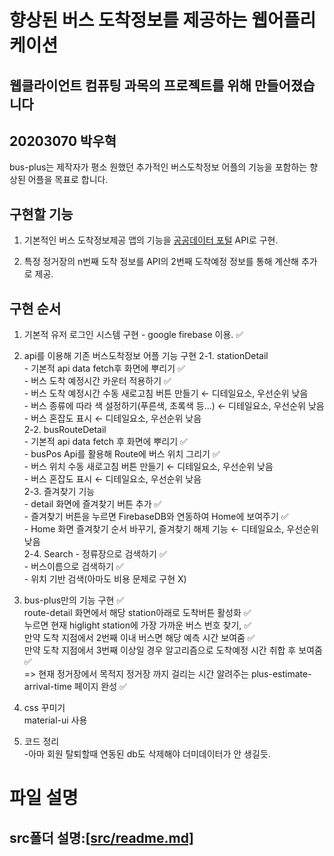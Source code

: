 # 향상된 버스 도착정보를 제공하는 웹어플리케이션

## 웹클라이언트 컴퓨팅 과목의 프로젝트를 위해 만들어졌습니다

## 20203070 박우혁

bus-plus는 제작자가 평소 원했던 추가적인 버스도착정보 어플의 기능을 포함하는 향상된 어플을 목표로 합니다.

## 구현할 기능

1. 기본적인 버스 도착정보제공 앱의 기능을 [공공데이터 포털](https://www.data.go.kr/index.do) API로 구현.

2. 특정 정거장의 n번째 도착 정보를 API의 2번째 도착예정 정보를 통해 계산해 추가로 제공.

## 구현 순서

1. 기본적 유저 로그인 시스템 구현 - google firebase 이용. ✅

2. api를 이용해 기존 버스도착정보 어플 기능 구현
    2-1. stationDetail  
        - 기본적 api data fetch후 화면에 뿌리기 ✅  
        - 버스 도착 예정시간 카운터 적용하기 ✅  
        - 버스 도착 예정시간 수동 새로고침 버튼 만들기 ← 디테일요소, 우선순위 낮음  
        - 버스 종류에 따라 색 설정하기(푸른색, 초록색 등...) ← 디테일요소, 우선순위 낮음  
        - 버스 혼잡도 표시 ← 디테일요소, 우선순위 낮음  
    2-2. busRouteDetail  
        - 기본적 api data fetch 후 화면에 뿌리기 ✅  
        - busPos Api를 활용해 Route에 버스 위치 그리기 ✅  
        - 버스 위치 수동 새로고침 버튼 만들기 ← 디테일요소, 우선순위 낮음  
        - 버스 혼잡도 표시 ← 디테일요소, 우선순위 낮음  
    2-3. 즐겨찾기 기능  
        - detail 화면에 즐겨찾기 버튼 추가 ✅  
        - 즐겨찾기 버튼을 누르면 FirebaseDB와 연동하여 Home에 보여주기 ✅  
        - Home 화면 즐겨찾기 순서 바꾸기, 즐겨찾기 해제 기능 ← 디테일요소, 우선순위 낮음  
    2-4. Search
        - 정류장으로 검색하기 ✅  
        - 버스이름으로 검색하기 ✅  
        - 위치 기반 검색(아마도 비용 문제로 구현 X)  

3. bus-plus만의 기능 구현 ✅  
    route-detail 화면에서 해당 station아래로 도착버튼 활성화 ✅  
    누르면 현재 higlight station에 가장 가까운 버스 번호 찾기, ✅  
        만약 도착 지점에서 2번째 이내 버스면 해당 예측 시간 보여줌 ✅  
        만약 도착 지점에서 3번째 이상일 경우 알고리즘으로 도착예정 시간 취합 후 보여줌 ✅  
    => 현재 정거장에서 목적지 정거장 까지 걸리는 시간 알려주는 plus-estimate-arrival-time 페이지 완성 ✅  

4. css 꾸미기  
    material-ui 사용

5. 코드 정리  
    -아마 회원 탈퇴할때 연동된 db도 삭제해야 더미데이터가 안 생길듯.

# 파일 설명

## src폴더 설명:[[src/readme.md]](/src/readme.md)
